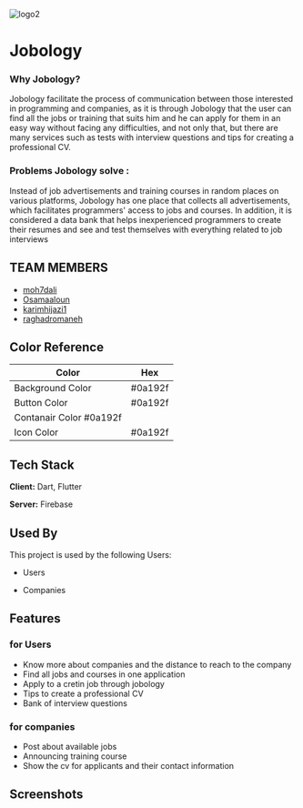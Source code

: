 ![logo2](https://user-images.githubusercontent.com/70016377/202569710-885c11b8-ed51-42a1-9c4d-09297bd731c5.png)
# Jobology

### Why Jobology?
Jobology facilitate the process of communication between those interested in programming and companies, as it is through Jobology that the user can find all the jobs or training that suits him and he can apply for them in an easy way without facing any difficulties, and not only that, but there are many services such as tests with interview questions and tips for creating a professional CV.

### Problems Jobology solve :
Instead of job advertisements and training courses in random places on various platforms, Jobology has one place that collects all advertisements, which facilitates programmers' access to jobs and courses. In addition, it is considered a data bank that helps inexperienced programmers to create their resumes and see and test themselves with everything related to job interviews



## TEAM MEMBERS

 - [moh7dali](https://github.com/moh7dali)
 - [Osamaaloun](https://github.com/Osamaaloun)
 - [karimhijazi1](https://github.com/karimhijazi1)
 - [raghadromaneh](https://github.com/raghadromaneh1)




## Color Reference

| Color             | Hex                                                                |
| ----------------- | ------------------------------------------------------------------ |
| Background Color | #0a192f |
| Button Color | #0a192f |
| Contanair Color #0a192f |
| Icon Color | #0a192f |


## Tech Stack

**Client:** Dart, Flutter

**Server:** Firebase


## Used By

This project is used by the following Users:

- Users

- Companies


## Features
### for Users
- Know more about companies and the distance to reach to the company
- Find all jobs and courses in one application
- Apply to a cretin job through jobology
- Tips to create a professional CV
- Bank of interview questions

### for companies
- Post about available jobs
- Announcing training course
- Show the cv for applicants and their contact information



## Screenshots



